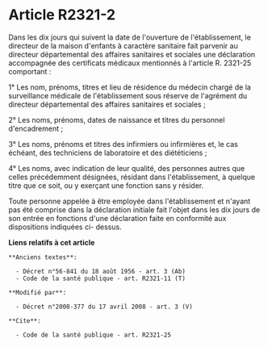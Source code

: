 # Article R2321-2

Dans les dix jours qui suivent la date de l'ouverture de l'établissement, le directeur de la maison d'enfants à caractère
sanitaire fait parvenir au directeur départemental des affaires sanitaires et sociales une déclaration accompagnée des
certificats médicaux mentionnés à l'article R. 2321-25 comportant : 

1° Les nom, prénoms, titres et lieu de résidence du médecin chargé de la surveillance médicale de l'établissement sous
réserve de l'agrément du directeur départemental des affaires sanitaires et sociales ; 

2° Les noms, prénoms, dates de naissance et titres du personnel d'encadrement ; 

3° Les noms, prénoms et titres des infirmiers ou infirmières et, le cas échéant, des techniciens de laboratoire et des
diététiciens ; 

4° Les noms, avec indication de leur qualité, des personnes autres que celles précédemment désignées, résidant dans
l'établissement, à quelque titre que ce soit, ou y exerçant une fonction sans y résider. 

Toute personne appelée à être employée dans l'établissement et n'ayant pas été comprise dans la déclaration initiale fait
l'objet dans les dix jours de son entrée en fonctions d'une déclaration faite en conformité aux dispositions indiquées ci-
dessus.

**Liens relatifs à cet article**

	**Anciens textes**:

	  - Décret n°56-841 du 18 août 1956 - art. 3 (Ab)
	  - Code de la santé publique - art. R2321-11 (T)

	**Modifié par**:

	  - Décret n°2008-377 du 17 avril 2008 - art. 3 (V)

	**Cite**:

	  - Code de la santé publique - art. R2321-25
